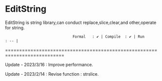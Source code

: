 # EditString
EditString is string library,can conduct replace,slice,clear,and other,operate for string.

                                   Formal   : ✔ | Compile  : ✔ | Run      : -- |

===========================================================================

Update - 2023/3/16 : Improve performance.

Update - 2023/2/14 : Revise function : strslice.
